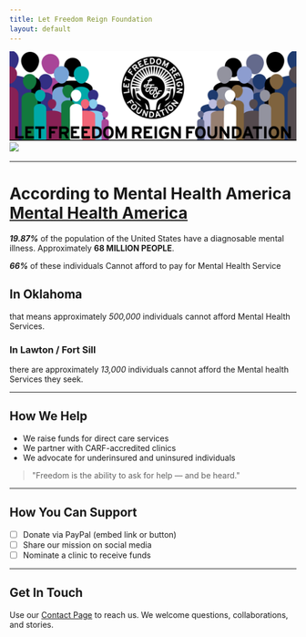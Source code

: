 ```yaml
---
title: Let Freedom Reign Foundation
layout: default
---
```


<div class="hero-container">
  <img id="hero-banner" src="/assets/graphics/hero_banner/lfrf-hero_banner-key.png" class="hero-banner" />
</div>


<div class="sub-banner-container">
  <img src="/assets/graphics/sub-banner/lfrf-sub_banner.png"  class="sub-banner" />
</div>

---

# **According to Mental Health America** [Mental Health America](https://mhanational.org/resources/quick-facts-and-statistics-about-mental-health/)
 
 ***19.87%*** of the population of the United States have a diagnosable mental illness. Approximately **68 MILLION PEOPLE**.

***66%*** of these individuals Cannot afford to pay for Mental Health Service

## In Oklahoma
that means approximately *500,000* individuals cannot afford Mental Health Services.

### In Lawton / Fort Sill
there are approximately *13,000* individuals cannot afford the Mental health Services they seek.

---

## How We Help

- We raise funds for direct care services  
- We partner with CARF-accredited clinics  
- We advocate for underinsured and uninsured individuals  

> "Freedom is the ability to ask for help — and be heard."

---

## How You Can Support

- [ ] Donate via PayPal (embed link or button)  
- [ ] Share our mission on social media  
- [ ] Nominate a clinic to receive funds  

---

## Get In Touch

Use our [Contact Page](/lfrf-mock/contact) to reach us. We welcome questions, collaborations, and stories.
